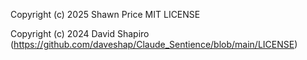 Copyright (c) 2025 Shawn Price MIT LICENSE

Copyright (c) 2024 David Shapiro (https://github.com/daveshap/Claude_Sentience/blob/main/LICENSE)